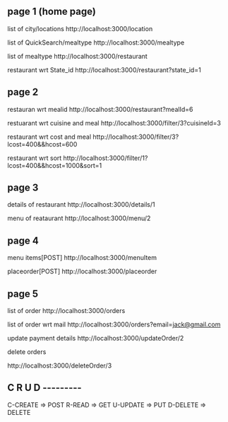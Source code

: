 ## page 1 (home page)

list of city/locations
http://localhost:3000/location

list of QuickSearch/mealtype
http://localhost:3000/mealtype

list of mealtype
http://localhost:3000/restaurant

restaurant wrt State_id
http://localhost:3000/restaurant?state_id=1

## page 2

restauran wrt mealid
http://localhost:3000/restaurant?mealId=6

restuarant wrt cuisine and meal
http://localhost:3000/filter/3?cuisineId=3

restaurant wrt cost and meal
http://localhost:3000/filter/3?lcost=400&&hcost=600

restaurant wrt sort
http://localhost:3000/filter/1?lcost=400&&hcost=1000&sort=1

## page 3

details of restaurant
http://localhost:3000/details/1

menu of reataurant
http://localhost:3000/menu/2

## page 4

menu items[POST]
http://localhost:3000/menuItem

placeorder[POST]
http://localhost:3000/placeorder

## page 5

list of order
http://localhost:3000/orders

list of order wrt mail
http://localhost:3000/orders?email=jack@gmail.com

update payment details
http://localhost:3000/updateOrder/2

delete orders

http://localhost:3000/deleteOrder/3

## C R U D ---------

C-CREATE => POST
R-READ => GET
U-UPDATE => PUT
D-DELETE => DELETE
